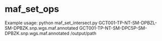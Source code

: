 # maf_set_ops

Example usage:
    python maf_set_intersect.py GCT001-TP-NT-SM-DPBZL-SM-DPBZK.snp.wgs.maf.annotated GCT001-TP-NT-SM-DPC5P-SM-DPBZK.snp.wgs.maf.annotated /output/path
